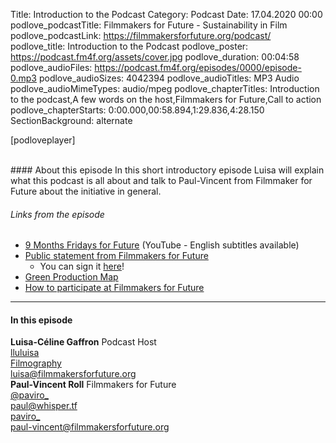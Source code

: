 Title: Introduction to the Podcast
Category: Podcast
Date: 17.04.2020 00:00
podlove_podcastTitle: Filmmakers for Future - Sustainability in Film
podlove_podcastLink: https://filmmakersforfuture.org/podcast/
podlove_title: Introduction to the Podcast
podlove_poster: https://podcast.fm4f.org/assets/cover.jpg
podlove_duration: 00:04:58
podlove_audioFiles: https://podcast.fm4f.org/episodes/0000/episode-0.mp3
podlove_audioSizes: 4042394
podlove_audioTitles: MP3 Audio
podlove_audioMimeTypes: audio/mpeg
podlove_chapterTitles: Introduction to the podcast,A few words on the host,Filmmakers for Future,Call to action
podlove_chapterStarts: 0:00.000,00:58.894,1:29.836,4:28.150
SectionBackground: alternate

[podloveplayer]

<br>
#### About this episode
In this short introductory episode Luisa will explain what this podcast is all about and talk to Paul-Vincent from Filmmaker for Future about the initiative in general.

###### Links from the episode
* [9 Months Fridays for Future](https://www.youtube.com/watch?v=-rsHwf56S3s) (YouTube - English subtitles available)
* [Public statement from Filmmakers for Future](https://filmmakersforfuture.org/#statement)
   * You can sign it [here](https://filmmakersforfuture.org/#sign)!
* [Green Production Map](https://filmmakersforfuture.org/map)
* [How to participate at Filmmakers for Future](https://filmmakersforfuture.org/participate)


___
#### In this episode

<div class="row justify-content-start pt-1">
	<div class="col-xl-2 col-lg-2 col-md-3 col-sm-10 col-10 mx-0">
		<img src="https://podcast.fm4f.org/assets/participants/luisacelinegaffron.jpg" class="figure-img img-fluid" alt="">
	</div>
	<div class="col-xl-5 col-lg-5 col-md-5 col-sm-10 col-15 mx-0 text-white">
		<b>Luisa-Céline Gaffron</b> <span class="font-weight-light small">Podcast Host</span>
		<br><i class="fa fa-instagram" aria-hidden="true"></i> <a href="https://www.instagram.com/lluluisa/">lluluisa</a>
		<br><i class="fa fa-external-link" aria-hidden="true"></i> <a href="https://www.castupload.com/actors/luisa-celine-gaffron">Filmography</a>
		<br><i class="fa fa-envelope" aria-hidden="true"></i> <a href="mailto:luisa@filmmakersforfuture.org">luisa@filmmakersforfuture.org</a>
	</div>
</div>

<div class="row justify-content-start pt-1">
	<div class="col-xl-2 col-lg-2 col-md-3 col-sm-10 col-10 mx-0">
		<img src="https://podcast.fm4f.org/assets/participants/paulvincentroll.jpg" class="figure-img img-fluid" alt="">
	</div>
	<div class="col-xl-5 col-lg-5 col-md-7 col-sm-10 col-15 mx-0 text-white ">
		<b>Paul-Vincent Roll</b> <span class="font-weight-light small">Filmmakers for Future</span>
		<br><i class="fa fa-twitter-square" aria-hidden="true"></i> <a href="https://twitter.com/paviro_">@paviro_</a>
		<br><i class="fa fa-mastodon" aria-hidden="true"></i> <a href="https://whisper.tf/@paul">paul@whisper.tf</a>
		<br><i class="fa fa-instagram" aria-hidden="true"></i> <a href="https://www.instagram.com/paviro_/">paviro_</a>
		<br><i class="fa fa-envelope" aria-hidden="true"></i> <a href="mailto:paul-vincent@filmmakersforfuture.org">paul-vincent@filmmakersforfuture.org</a>
	</div>
</div>
